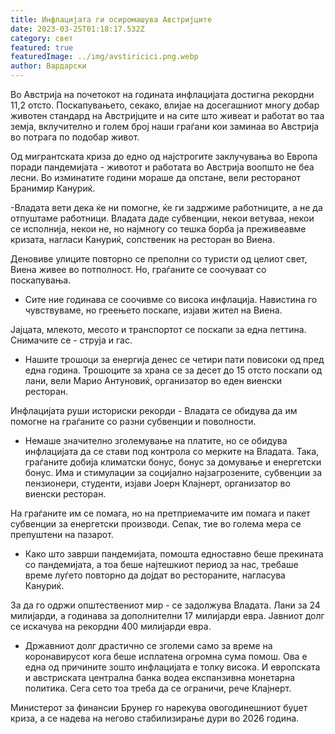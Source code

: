 ```yaml
---
title: Инфлацијата ги осиромашува Австријците
date: 2023-03-25T01:18:17.532Z
category: свет
featured: true
featuredImage: ../img/avstiricici.png.webp
author: Вардарски
---
```


Во Австрија на почетокот на годината инфлацијата достигна рекордни 11,2 отсто. Поскапувањето, секако, влијае на досегашниот многу добар животен стандард на Австријците и на сите што живеат и работат во таа земја, вклучително и голем број наши граѓани кои заминаа во Австрија во потрага по подобар живот.

Од мигрантската криза до едно од најстрогите заклучувања во Европа поради пандемијата - животот и работата во Австрија воопшто не беа лесни. Во изминатите години мораше да опстане, вели ресторанот Бранимир Кануриќ.

\-Владата вети дека ќе ни помогне, ќе ги задржиме работниците, а не да отпуштаме работници. Владата даде субвенции, некои ветуваа, некои се исполнија, некои не, но најмногу со тешка борба ја преживеавме кризата, нагласи Кануриќ, сопственик на ресторан во Виена.

Деновиве улиците повторно се преполни со туристи од целиот свет, Виена живее во потполност. Но, граѓаните се соочуваат со поскапувања.

- Сите ние годинава се соочивме со висока инфлација. Навистина го чувствуваме, но греењето поскапе, изјави жител на Виена.

Јајцата, млекото, месото и транспортот се поскапи за една петтина. Снимачите се - струја и гас.

- Нашите трошоци за енергија денес се четири пати повисоки од пред една година. Трошоците за храна се за десет до 15 отсто поскапи од лани, вели Марио Антуновиќ, организатор во еден виенски ресторан.

Инфлацијата руши историски рекорди - Владата се обидува да им помогне на граѓаните со разни субвенции и поволности.

- Немаше значително зголемување на платите, но се обидува инфлацијата да се стави под контрола со мерките на Владата. Така, граѓаните добија климатски бонус, бонус за домување и енергетски бонус. Има и стимулации за социјално најзагрозените, субвенции за пензионери, студенти, изјави Јоерн Клајнерт, организатор во виенски ресторан.

На граѓаните им се помага, но на претприемачите им помага и пакет субвенции за енергетски производи. Сепак, тие во голема мера се препуштени на пазарот.

- Како што заврши пандемијата, помошта едноставно беше прекината со пандемијата, а тоа беше најтешкиот период за нас, требаше време луѓето повторно да дојдат во рестораните, нагласува Кануриќ.

За да го одржи општествениот мир - се задолжува Владата. Лани за 24 милијарди, а годинава за дополнителни 17 милијарди евра. Јавниот долг се искачува на рекордни 400 милијарди евра.

- Државниот долг драстично се зголеми само за време на коронавирусот кога беше исплатена огромна сума помош. Ова е една од причините зошто инфлацијата е толку висока. И европската и австриската централна банка водеа експанзивна монетарна политика. Сега сето тоа треба да се ограничи, рече Клајнерт.

Министерот за финансии Брунер го нарекува овогодинешниот буџет криза, а се надева на негово стабилизирање дури во 2026 година.
